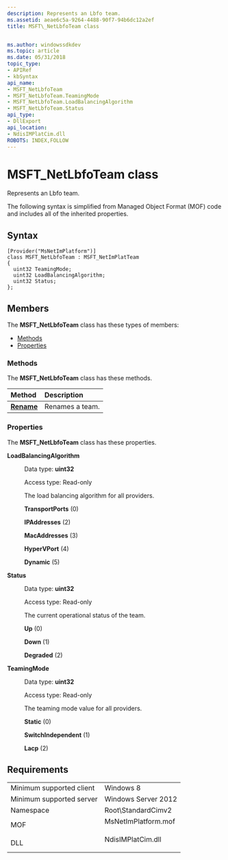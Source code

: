```yaml
---
description: Represents an Lbfo team.
ms.assetid: aeae6c5a-9264-4488-90f7-94b6dc12a2ef
title: MSFT\_NetLbfoTeam class


ms.author: windowssdkdev
ms.topic: article
ms.date: 05/31/2018
topic_type: 
- APIRef
- kbSyntax
api_name: 
- MSFT_NetLbfoTeam
- MSFT_NetLbfoTeam.TeamingMode
- MSFT_NetLbfoTeam.LoadBalancingAlgorithm
- MSFT_NetLbfoTeam.Status
api_type: 
- DllExport
api_location: 
- NdisIMPlatCim.dll
ROBOTS: INDEX,FOLLOW
---
```


# MSFT\_NetLbfoTeam class

Represents an Lbfo team.

The following syntax is simplified from Managed Object Format (MOF) code and includes all of the inherited properties.

## Syntax

``` syntax
[Provider("MsNetImPlatform")]
class MSFT_NetLbfoTeam : MSFT_NetImPlatTeam
{
  uint32 TeamingMode;
  uint32 LoadBalancingAlgorithm;
  uint32 Status;
};
```

## Members

The **MSFT\_NetLbfoTeam** class has these types of members:

-   [Methods](#methods)
-   [Properties](#properties)

### Methods

The **MSFT\_NetLbfoTeam** class has these methods.



| Method                                    | Description                |
|:------------------------------------------|:---------------------------|
| [**Rename**](rename-msft-netlbfoteam.md) | Renames a team.<br/> |



 

### Properties

The **MSFT\_NetLbfoTeam** class has these properties.

<dl> <dt>

**LoadBalancingAlgorithm**
</dt> <dd> <dl> <dt>

Data type: **uint32**
</dt> <dt>

Access type: Read-only
</dt> </dl>

The load balancing algorithm for all providers.

<dl> <dt>

<span id="TransportPorts"></span><span id="transportports"></span><span id="TRANSPORTPORTS"></span>**TransportPorts** (0)
</dt> <dt>

<span id="IPAddresses"></span><span id="ipaddresses"></span><span id="IPADDRESSES"></span>**IPAddresses** (2)
</dt> <dt>

<span id="MacAddresses"></span><span id="macaddresses"></span><span id="MACADDRESSES"></span>**MacAddresses** (3)
</dt> <dt>

<span id="HyperVPort"></span><span id="hypervport"></span><span id="HYPERVPORT"></span>**HyperVPort** (4)
</dt> <dt>

<span id="Dynamic"></span><span id="dynamic"></span><span id="DYNAMIC"></span>**Dynamic** (5)
</dt> </dl>

</dd> <dt>

**Status**
</dt> <dd> <dl> <dt>

Data type: **uint32**
</dt> <dt>

Access type: Read-only
</dt> </dl>

The current operational status of the team.

<dl> <dt>

<span id="Up"></span><span id="up"></span><span id="UP"></span>**Up** (0)
</dt> <dt>

<span id="Down"></span><span id="down"></span><span id="DOWN"></span>**Down** (1)
</dt> <dt>

<span id="Degraded"></span><span id="degraded"></span><span id="DEGRADED"></span>**Degraded** (2)
</dt> </dl>

</dd> <dt>

**TeamingMode**
</dt> <dd> <dl> <dt>

Data type: **uint32**
</dt> <dt>

Access type: Read-only
</dt> </dl>

The teaming mode value for all providers.

<dl> <dt>

<span id="Static"></span><span id="static"></span><span id="STATIC"></span>**Static** (0)
</dt> <dt>

<span id="SwitchIndependent"></span><span id="switchindependent"></span><span id="SWITCHINDEPENDENT"></span>**SwitchIndependent** (1)
</dt> <dt>

<span id="Lacp"></span><span id="lacp"></span><span id="LACP"></span>**Lacp** (2)
</dt> </dl>

</dd> </dl>

## Requirements



|                                     |                                                                                                |
|-------------------------------------|------------------------------------------------------------------------------------------------|
| Minimum supported client<br/> | Windows 8<br/>                                                                           |
| Minimum supported server<br/> | Windows Server 2012<br/>                                                                 |
| Namespace<br/>                | Root\\StandardCimv2<br/>                                                                 |
| MOF<br/>                      | <dl> <dt>MsNetImPlatform.mof</dt> </dl> |
| DLL<br/>                      | <dl> <dt>NdisIMPlatCim.dll</dt> </dl>   |



 

 




